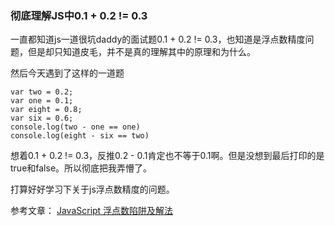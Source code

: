 ### 彻底理解JS中0.1 + 0.2 != 0.3
一直都知道js一道很坑daddy的面试题0.1 + 0.2 != 0.3，也知道是浮点数精度问题，但是却只知道皮毛，并不是真的理解其中的原理和为什么。

然后今天遇到了这样的一道题

```
var two = 0.2;
var one = 0.1;
var eight = 0.8;
var six = 0.6;
console.log(two - one == one)
console.log(eight - six == two)
```

想着0.1 + 0.2 != 0.3，反推0.2 - 0.1肯定也不等于0.1啊。但是没想到最后打印的是true和false。所以彻底把我弄懵了。

打算好好学习下关于js浮点数精度的问题。

参考文章： [JavaScript 浮点数陷阱及解法](https://github.com/camsong/blog/issues/9)